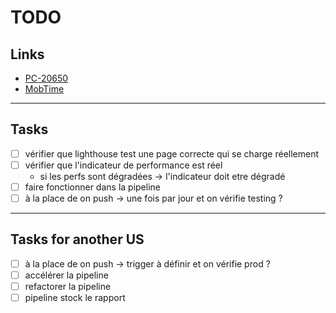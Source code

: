 # TODO

## Links

- [PC-20650](https://passculture.atlassian.net/browse/PC-20650)
- [MobTime](https://mobtime.onrender.com/mob/Pass-culture)

---

## Tasks

- [ ] vérifier que lighthouse test une page correcte qui se charge réellement
- [ ] vérifier que l'indicateur de performance est réel
  - si les perfs sont dégradées -> l'indicateur doit etre dégradé
- [ ] faire fonctionner dans la pipeline
- [ ] à la place de on push -> une fois par jour et on vérifie testing ?

---

## Tasks for another US

- [ ] à la place de on push -> trigger à définir et on vérifie prod ?
- [ ] accélérer la pipeline
- [ ] refactorer la pipeline
- [ ] pipeline stock le rapport
